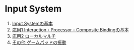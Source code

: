 # Input System  

1. [Input Systemの基本](2_1_1_InputSystem/InputSystem0.md)  
2. [応用1 Interaction・Processor・Composite Bindingの基本](2_1_2_InputSystem/InputSystem0.md)   
3. [応用2 ローカルマルチ](2_1_3_InputSystem/InputSystem0.md)   
4. [その他 ゲームパッドの振動](2_1_4_InputSystem/InputSystem0.md) 
